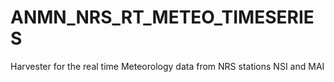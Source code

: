 ANMN_NRS_RT_METEO_TIMESERIES
============================

Harvester for the real time Meteorology data from NRS stations NSI and MAI
